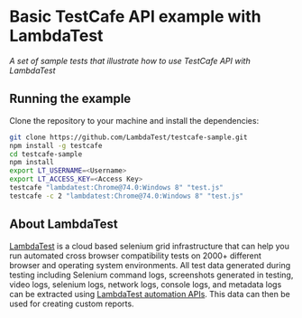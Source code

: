 # Basic TestCafe API example with LambdaTest

*A set of sample tests that illustrate how to use TestCafe API with LambdaTest*

## Running the example

Clone the repository to your machine and install the dependencies:

```sh
git clone https://github.com/LambdaTest/testcafe-sample.git
npm install -g testcafe
cd testcafe-sample
npm install
export LT_USERNAME=<Username>
export LT_ACCESS_KEY=<Access Key>
testcafe "lambdatest:Chrome@74.0:Windows 8" "test.js"
testcafe -c 2 "lambdatest:Chrome@74.0:Windows 8" "test.js"
```
## About LambdaTest

[LambdaTest](https://www.lambdatest.com/) is a cloud based selenium grid infrastructure that can help you run automated cross browser compatibility tests on 2000+ different browser and operating system environments. All test data generated during testing including Selenium command logs, screenshots generated in testing, video logs, selenium logs, network logs, console logs, and metadata logs can be extracted using [LambdaTest automation APIs](https://www.lambdatest.com/support/docs/api-doc/). This data can then be used for creating custom reports.
